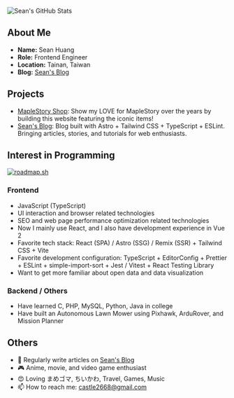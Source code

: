 ![Sean's GitHub Stats](https://github-readme-stats.vercel.app/api?username=castle2668&theme=react)

## About Me

* **Name:** Sean Huang
* **Role:** Frontend Engineer
* **Location:** Tainan, Taiwan
* **Blog:** [Sean's Blog](https://www.seanhuang.dev)

## Projects

* [MapleStory Shop](https://castle2668.github.io/maplestory-shop/): Show my LOVE for MapleStory over the years by building this website featuring the iconic items!
* [Sean's Blog](https://www.seanhuang.dev): Blog built with Astro + Tailwind CSS + TypeScript + ESLint. Bringing articles, stories, and tutorials for web enthusiasts.

## Interest in Programming

[![roadmap.sh](https://roadmap.sh/card/wide/65fbda486deb533d6e0244c9?variant=dark)](https://roadmap.sh)

### Frontend

* JavaScript (TypeScript)
* UI interaction and browser related technologies
* SEO and web page performance optimization related technologies
* Now I mainly use React, and I also have development experience in Vue 2
* Favorite tech stack: React (SPA) / Astro (SSG) / Remix (SSR) + Tailwind CSS + Vite
* Favorite development configuration: TypeScript + EditorConfig + Prettier + ESLint + simple-import-sort + Jest / Vitest + React Testing Library
* Want to get more familiar about open data and data visualization

### Backend / Others

* Have learned C, PHP, MySQL, Python, Java in college
* Have built an Autonomous Lawn Mower using Pixhawk, ArduRover, and Mission Planner
  
## Others

* 📝 Regularly write articles on [Sean's Blog](https://www.seanhuang.dev)
* 🎮 Anime, movie, and video game enthusiast
* 😍 Loving まめゴマ, ちいかわ, Travel, Games, Music
* 📫 How to reach me: castle2668@gmail.com

